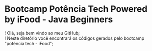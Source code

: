 # Bootcamp Potência Tech Powered by iFood - Java Beginners

! Olá, seja bem vindo ao meu GitHub;<br>
! Neste diretório você encontrará os códigos gerados pelo bootcamp "potência tech - iFood";
